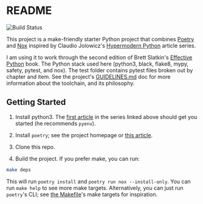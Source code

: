 # README

![Build Status](https://github.com/lhayhurst/effectivepy/actions/workflows/python-app.yml/badge.svg)


This project is a make-friendly starter Python project that combines [Poetry](https://python-poetry.org/docs/) and [Nox](https://nox.thea.codes/en/stable/) inspired by Claudio Jolowicz's [Hypermodern Python](https://cjolowicz.github.io/posts/hypermodern-python-01-setup/) article series. 

I am using it to work through the second edition of Brett Slatkin's [Effective Python](https://effectivepython.com/) book. The Python stack used here (python3, black, flake8, mypy, safety, pytest, and nox). The test folder contains pytest files broken out by chapter and item. See the project's [GUIDELINES.md](GUIDELINES.md) doc for more information about the toolchain, and its philosophy.

## Getting Started

1) Install python3. The [first article]((https://cjolowicz.github.io/posts/hypermodern-python-01-setup/)) in the series linked above should get you started (he recommends `pyenv`).

2) Install `poetry`; see the project homepage or [this article](https://cjolowicz.github.io/posts/hypermodern-python-01-setup/).

3) Clone this repo. 
   
4) Build the project. If you prefer make, you can run:

```bash
make deps
```

This will run `poetry install` and `poetry run nox --install-only`. You can run `make help` to see more make targets. Alternatively, you can just run `poetry`'s CLI; see [the Makefile](Makefile)'s make targets for inspiration. 

